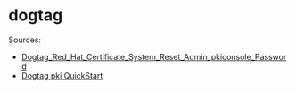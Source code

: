 # dogtag

Sources:

* [Dogtag_Red_Hat_Certificate_System_Reset_Admin_pkiconsole_Password](https://raymii.org/s/tutorials/Dogtag_Red_Hat_Certificate_System_Reset_Admin_pkiconsole_Password.html)
* [Dogtag pki QuickStart](http://pki.fedoraproject.org/wiki/Quick_Start)
